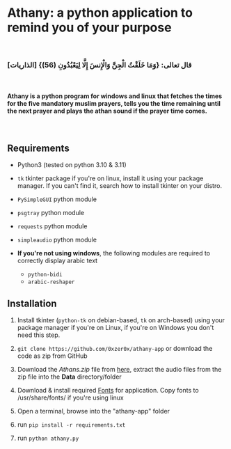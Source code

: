 # Athany: a python application to remind you of your purpose

<br>

### قال تعالى: {وَمَا خَلَقْتُ الْجِنَّ وَالْإِنسَ إِلَّا لِيَعْبُدُونِ (56)} \[الذاريات]

<br>
 
#### Athany is a python program for windows and linux that fetches the times for the five mandatory muslim prayers, tells you the time remaining until the next prayer and plays the athan sound if the prayer time comes.
 
<br>
 
## Requirements
 
- Python3 (tested on python 3.10 & 3.11)

- `tk` tkinter package if you're on linux, install it using your package manager. If you can't find it, search how to install tkinter on your distro.

- `PySimpleGUI` python module

- `psgtray` python module

- `requests` python module

- `simpleaudio` python module

- **If you're not using windows**, the following modules are required to correctly display arabic text
  - `python-bidi`
  - `arabic-reshaper`

## Installation

1. Install tkinter (`python-tk` on debian-based, `tk` on arch-based) using your package manager if you're on Linux, if you're on Windows you don't need this step.

2. `git clone https://github.com/0xzer0x/athany-app` or download the code as zip from GitHub

3. Download the _Athans.zip_ file from [here](https://drive.google.com/file/d/183jhzs7cQzxY6IqeTadjKf3b7ZLqbUa7/view?usp=sharing), extract the audio files from the zip file into the **Data** directory/folder

4. Download & install required [Fonts](https://drive.google.com/file/d/1rTb6EHN6WFZjVJLiFJN3YbMqsdAqZtnf/view?usp=sharing) for application. Copy fonts to /usr/share/fonts/ if you're using linux

5. Open a terminal, browse into the "athany-app" folder

6. run `pip install -r requirements.txt`

7. run `python athany.py`
